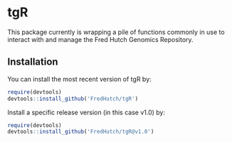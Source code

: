 # tgR

This package currently is wrapping a pile of functions commonly in use to interact with and manage the Fred Hutch Genomics Repository.  

## Installation

You can install the most recent version of tgR by:

```r
require(devtools)
devtools::install_github('FredHutch/tgR')
```

Install a specific release version (in this case v1.0) by:
```r
require(devtools)
devtools::install_github('FredHutch/tgR@v1.0')
```
